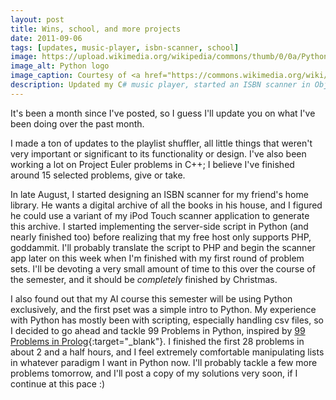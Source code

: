 ```yaml
---
layout: post
title: Wins, school, and more projects
date: 2011-09-06
tags: [updates, music-player, isbn-scanner, school]
image: https://upload.wikimedia.org/wikipedia/commons/thumb/0/0a/Python.svg/240px-Python.svg.png
image_alt: Python logo
image_caption: Courtesy of <a href="https://commons.wikimedia.org/wiki/File:Python.svg" title="By The people from the Tango! project via Wikimedia Commons">Wikimedia Commons</a>
description: Updated my C# music player, started an ISBN scanner in Objective C for iOS, and tackled 99 problems in Python.
---
```


It's been a month since I've posted, so I guess I'll update you on what I've been doing over the past month.

<!--more-->

I made a ton of updates to the playlist shuffler, all little things that weren't very important or significant to its functionality or design. I've also been working a lot on Project Euler problems in C++; I believe I've finished around 15 selected problems, give or take.

In late August, I started designing an ISBN scanner for my friend's home library. He wants a digital archive of all the books in his house, and I figured he could use a variant of my iPod Touch scanner application to generate this archive. I started implementing the server-side script in Python (and nearly finished too) before realizing that my free host only supports PHP, goddammit. I'll probably translate the script to PHP and begin the scanner app later on this week when I'm finished with my first round of problem sets. I'll be devoting a very small amount of time to this over the course of the semester, and it should be *completely* finished by Christmas.

I also found out that my AI course this semester will be using Python exclusively, and the first pset was a simple intro to Python. My experience with Python has mostly been with scripting, especially handling csv files, so I decided to go ahead and tackle 99 Problems in Python, inspired by [99 Problems in Prolog](https://sites.google.com/site/prologsite/prolog-problems){:target="_blank"}. I finished the first 28 problems in about 2 and a half hours, and I feel extremely comfortable manipulating lists in whatever paradigm I want in Python now. I'll probably tackle a few more problems tomorrow, and I'll post a copy of my solutions very soon, if I continue at this pace :)
